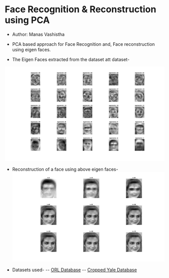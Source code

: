 # Face Recognition & Reconstruction using PCA

- Author: Manas Vashistha

- PCA based approach for Face Recognition and, Face reconstruction using eigen faces.

- The Eigen Faces extracted from the dataset att dataset-

![EigenFaces](/Results/Reconstruction/eigenfaces.png)

- Reconstruction of a face using above eigen faces-
![Reconstrcuted Faces](/Results/Reconstruction/face.png)

- Datasets used-
-- [ORL Database](https://drive.google.com/file/d/1AeSEkzByEfv2L9Zm-xwV7d49RrlbAjRg/view?usp=sharing)
-- [Cropped Yale Database](https://drive.google.com/file/d/1lJGqYh8YjsGVKVVGqX-M2uJhAsE19Ugd/view?usp=sharing)



